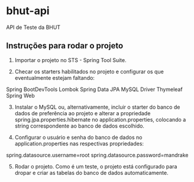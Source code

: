 # bhut-api
API de Teste da BHUT

## **Instruções para rodar o projeto**
1) Importar o projeto no STS - Spring Tool Suite.

2) Checar os starters habilitados no projeto e configurar os que eventualmente estejam faltando:

Spring BootDevTools
Lombok
Spring Data JPA
MySQL Driver
Thymeleaf
Spring Web

3) Instalar o MySQL ou, alternativamente, incluir o starter do banco de dados de preferência ao projeto e alterar a propriedade spring.jpa.properties.hibernate no application.properties, colocando a string correspondente ao banco de dados escolhido.

4) Configurar o usuário e senha do banco de dados no application.properties nas respectivas propriedades: 

spring.datasource.username=root
spring.datasource.password=mandrake

5) Rodar o projeto. Como é um teste, o projeto está configurado para dropar e criar as tabelas do banco de dados automaticamente.

